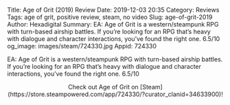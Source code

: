 Title: Age of Grit (2019) Review
Date: 2019-12-03 20:35
Category: Reviews
Tags: age of grit, positive review, steam, no video
Slug: age-of-grit-2019
Author: Hexadigital
Summary: EA: Age of Grit is a western/steampunk RPG with turn-based airship battles. If you’re looking for an RPG that’s heavy with dialogue and character interactions, you’ve found the right one. 6.5/10
og_image: images/steam/724330.jpg
Appid: 724330

EA: Age of Grit is a western/steampunk RPG with turn-based airship battles. If you’re looking for an RPG that’s heavy with dialogue and character interactions, you’ve found the right one. 6.5/10

<center>Check out Age of Grit on [Steam](https://store.steampowered.com/app/724330/?curator_clanid=34633900)!</center>